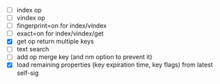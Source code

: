 - [ ] index op
- [ ] vindex op
- [ ] fingerprint=on for index/vindex
- [ ] exact=on for index/vindex/get
- [x] get op return multiple keys
- [ ] text search
- [ ] add op merge key (and nm option to prevent it)
- [x] load remaining properties (key expiration time, key flags) from latest self-sig
